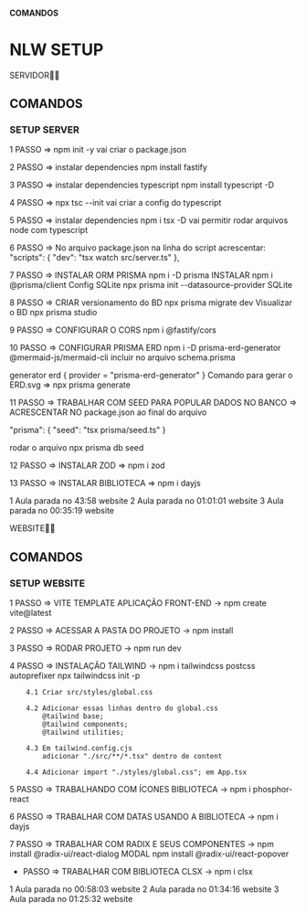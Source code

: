 

#### COMANDOS ####

# NLW SETUP

SERVIDOR👩‍💻

## COMANDOS

### SETUP SERVER

1 PASSO => npm init -y vai criar o package.json

2 PASSO => instalar dependencies npm install fastify

3 PASSO => instalar dependencies typescript npm install typescript -D

4 PASSO => npx tsc --init vai criar a config do typescript

5 PASSO => instalar dependencies npm i tsx -D vai permitir rodar arquivos node com typescript

6 PASSO => No arquivo package.json na linha do script acrescentar:
"scripts": {
    "dev": "tsx watch src/server.ts"
  },

7 PASSO => INSTALAR ORM PRISMA npm i -D prisma
           INSTALAR npm i @prisma/client
  Config SQLite npx prisma init --datasource-provider SQLite


8 PASSO => CRIAR versionamento do BD  npx prisma migrate dev
  Visualizar o BD npx prisma studio

9 PASSO => CONFIGURAR O CORS npm i @fastify/cors

10 PASSO => CONFIGURAR PRISMA ERD npm i -D prisma-erd-generator @mermaid-js/mermaid-cli
  incluir no arquivo schema.prisma

  generator erd {
  provider = "prisma-erd-generator"
}
   Comando para gerar o ERD.svg => npx prisma generate

11 PASSO => TRABALHAR COM SEED PARA POPULAR DADOS NO BANCO => ACRESCENTAR NO package.json ao final do arquivo

  "prisma": {
    "seed": "tsx prisma/seed.ts"
  }

  rodar o arquivo npx prisma db seed

12 PASSO => INSTALAR ZOD => npm i zod

13 PASSO => INSTALAR BIBLIOTECA => npm i dayjs

1 Aula parada no 43:58 website
2 Aula parada no 01:01:01 website
3 Aula parada no 00:35:19 website

WEBSITE👩‍💻

## COMANDOS

### SETUP WEBSITE

1 PASSO => VITE TEMPLATE APLICAÇÃO FRONT-END -> npm create vite@latest

2 PASSO => ACESSAR A PASTA DO PROJETO -> npm install

3 PASSO => RODAR PROJETO -> npm run dev

4 PASSO => INSTALAÇÃO TAILWIND -> npm i tailwindcss postcss autoprefixer 
                                  npx tailwindcss init -p

        4.1 Criar src/styles/global.css

        4.2 Adicionar essas linhas dentro do global.css
            @tailwind base;
            @tailwind components;
            @tailwind utilities;

        4.3 Em tailwind.config.cjs 
            adicionar "./src/**/*.tsx" dentro de content

        4.4 Adicionar import "./styles/global.css"; em App.tsx


  5 PASSO => TRABALHANDO COM ÍCONES BIBLIOTECA -> npm i phosphor-react

  6 PASSO => TRABALHAR COM DATAS USANDO A BIBLIOTECA -> npm i dayjs

  7 PASSO => TRABALHAR COM RADIX E SEUS COMPONENTES -> npm install @radix-ui/react-dialog MODAL
                                                       npm install @radix-ui/react-popover

  * PASSO => TRABALHAR COM BIBLIOTECA CLSX -> npm i clsx



1 Aula parada no 00:58:03 website
2 Aula parada no 01:34:16 website
3 Aula parada no 01:25:32 website